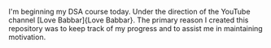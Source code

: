 I'm beginning my DSA course today. Under the direction of the YouTube channel [Love Babbar]{Love Babbar}. The primary reason I created this repository was to keep track of my progress and to assist me in maintaining motivation.